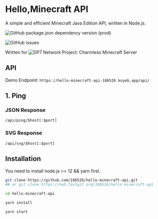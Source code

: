 # Hello,Minecraft API

A simple and efficient Minecraft Java Edition API, written in Node.js.

![GitHub package.json dependency version (prod)](https://img.shields.io/github/package-json/dependency-version/186526/hello-minecraft-api/sw2express)

![GitHub issues](https://img.shields.io/github/issues/186526/hello-minecraft-api)

Written for ![`DP7 Network Project: Charmless Minecraft Server`](https://hello-minecraft-api-186526.koyeb.app/api/ping-svg/2704ba23.123nat.com:26588)

## API

Demo Endpoint: `https://hello-minecraft-api-186526.koyeb.app/api/`

## 1. Ping

### JSON Response

`/api/ping/$host[:$port]`

### SVG Response

`/api/svg/$host[:$port]`

## Installation

You need to install node.js >= 12 && yarn first.

```bash
git clone https://github.com/186526/hello-minecraft-api.git
## or git clone https://hub.fastgit.org/186526/hello-minecraft-api

cd hello-minecraft-api

yarn install

yarn start
```
